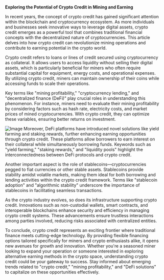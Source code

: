 **Exploring the Potential of Crypto Credit in Mining and Earning**

In recent years, the concept of crypto credit has gained significant attention within the blockchain and cryptocurrency ecosystem. As more individuals and businesses seek innovative ways to leverage digital assets, crypto credit emerges as a powerful tool that combines traditional financial concepts with the decentralized nature of cryptocurrencies. This article delves into how crypto credit can revolutionize mining operations and contribute to earning potential in the crypto world.

Crypto credit refers to loans or lines of credit secured using cryptocurrency as collateral. It allows users to access liquidity without selling their digital assets, which is particularly beneficial for miners who often require substantial capital for equipment, energy costs, and operational expenses. By utilizing crypto credit, miners can maintain ownership of their coins while accessing funds to scale their operations.

Key terms like "mining profitability," "cryptocurrency lending," and "decentralized finance (DeFi)" play crucial roles in understanding this phenomenon. For instance, miners need to evaluate their mining profitability by considering factors such as hash rate, electricity costs, and market prices of mined cryptocurrencies. With crypto credit, they can optimize these variables, ensuring better returns on investment.


![Image](https://github.com/user-attachments/assets/31692037-0104-4703-abd1-696b6a7dd41b)
Moreover, DeFi platforms have introduced novel solutions like yield farming and staking rewards, further enhancing earning opportunities through crypto credit. These platforms allow borrowers to earn interest on their collateral while simultaneously borrowing funds. Keywords such as "yield farming," "staking rewards," and "liquidity pools" highlight the interconnectedness between DeFi protocols and crypto credit.

Another important aspect is the role of stablecoins—cryptocurrencies pegged to fiat currencies or other stable assets. Stablecoins provide stability amidst volatile markets, making them ideal for both borrowing and lending activities within the crypto credit framework. Terms like "stablecoin adoption" and "algorithmic stability" underscore the importance of stablecoins in facilitating seamless transactions.

As the crypto industry evolves, so does its infrastructure supporting crypto credit. Innovations such as non-custodial wallets, smart contracts, and interoperable blockchains enhance security and efficiency in managing crypto credit systems. These advancements ensure trustless interactions among parties involved, reducing risks associated with centralized entities.

To conclude, crypto credit represents an exciting frontier where traditional finance meets cutting-edge technology. By providing flexible financing options tailored specifically for miners and crypto enthusiasts alike, it opens new avenues for growth and innovation. Whether you're a seasoned miner looking to expand your operation or someone interested in exploring alternative earning methods in the crypto space, understanding crypto credit could be your gateway to success. Stay informed about emerging trends related to "crypto credit," "mining profitability," and "DeFi solutions" to capitalize on these opportunities effectively.